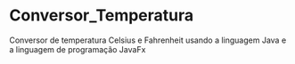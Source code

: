 # Conversor_Temperatura
Conversor de temperatura Celsius e Fahrenheit usando a linguagem Java e a linguagem de programação JavaFx
